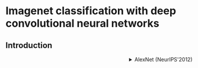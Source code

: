 # Imagenet classification with deep convolutional neural networks

## Introduction

<!-- [BACKBONE] -->

<details>
<summary align="right">AlexNet (NeurIPS'2012)</summary>

```bibtex
@inproceedings{krizhevsky2012imagenet,
  title={Imagenet classification with deep convolutional neural networks},
  author={Krizhevsky, Alex and Sutskever, Ilya and Hinton, Geoffrey E},
  booktitle={Advances in neural information processing systems},
  pages={1097--1105},
  year={2012}
}
```

</details>
